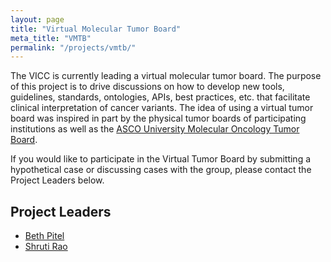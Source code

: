 ```yaml
---
layout: page
title: "Virtual Molecular Tumor Board"
meta_title: "VMTB"
permalink: "/projects/vmtb/"
---
```


The VICC is currently leading a virtual molecular tumor board. The purpose of this project is to drive discussions on how to develop new tools, guidelines, standards, ontologies, APIs, best practices, etc. that facilitate clinical interpretation of cancer variants. The idea of using a virtual tumor board was inspired in part by the physical tumor boards of participating institutions as well as the [ASCO University Molecular Oncology Tumor Board](http://university.asco.org/motb).

If you would like to participate in the Virtual Tumor Board by submitting a hypothetical case or discussing cases with the group, please contact the Project Leaders below.

## Project Leaders

* [Beth Pitel](/leadership/beth_pitel/)
* [Shruti Rao]()
